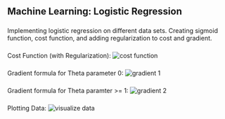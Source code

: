 ## Machine Learning: Logistic Regression

###
Implementing logistic regression on different data sets. Creating sigmoid function, cost function, and adding regularization to cost and gradient. 

###
Cost Function (with Regularization):
![cost function](https://user-images.githubusercontent.com/41659296/52536664-a9601200-2d2b-11e9-82be-a63ab4d4b3bd.PNG)

###
Gradient formula for Theta parameter 0:
![gradient 1](https://user-images.githubusercontent.com/41659296/52536695-f5ab5200-2d2b-11e9-921c-3edc288ccb33.PNG)

###
Gradient formula for Theta paramter >= 1:
![gradient 2](https://user-images.githubusercontent.com/41659296/52536701-0b207c00-2d2c-11e9-9f64-c670670d7190.PNG)

###
Plotting Data:
![visualize data](https://user-images.githubusercontent.com/41659296/52536705-183d6b00-2d2c-11e9-8471-dd54af675708.PNG)

